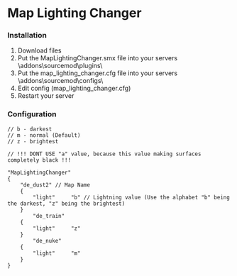 # Map Lighting Changer

### Installation
1. Download files
2. Put the MapLightingChanger.smx file into your servers \addons\sourcemod\plugins\
3. Put the map_lighting_changer.cfg file into your servers \addons\sourcemod\configs\
4. Edit config (map_lighting_changer.cfg)
5. Restart your server

### Configuration
```
// b - darkest
// m - normal (Default)
// z - brightest

// !!! DONT USE "a" value, because this value making surfaces completely black !!!

"MapLightingChanger"
{
	"de_dust2" // Map Name
	{
		"light"		"b" // Lightning value (Use the alphabet "b" being the darkest, "z" being the brightest) 
	}
        "de_train"
	{
		"light"		"z"
	}
        "de_nuke"
	{
		"light"		"m"
	}
}
```
